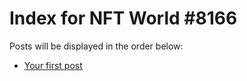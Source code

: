 # Index for NFT World #8166
Posts will be displayed in the order below:

- [Your first post](./001-first.md)

